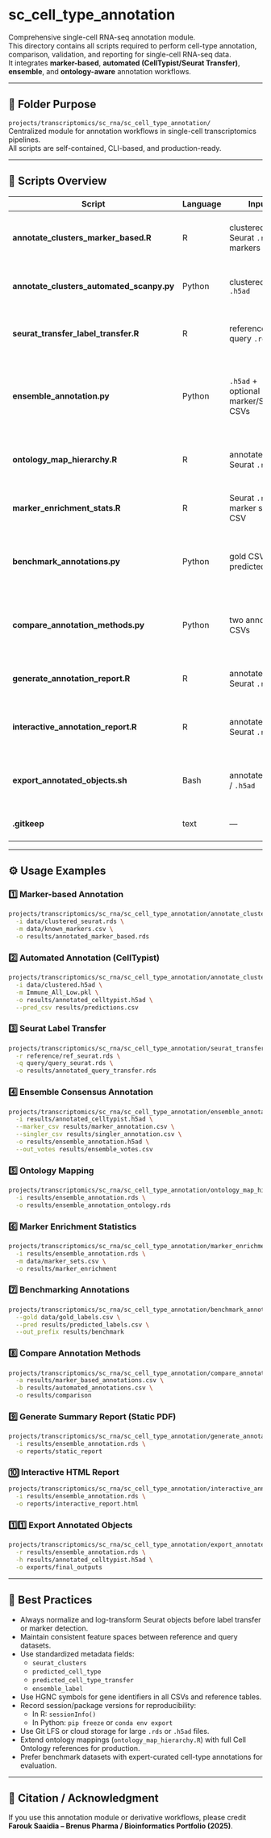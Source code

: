 # sc_cell_type_annotation

Comprehensive single-cell RNA-seq annotation module.  
This directory contains all scripts required to perform cell-type annotation, comparison, validation, and reporting for single-cell RNA-seq data.  
It integrates **marker-based**, **automated (CellTypist/Seurat Transfer)**, **ensemble**, and **ontology-aware** annotation workflows.

---

## 📂 Folder Purpose

`projects/transcriptomics/sc_rna/sc_cell_type_annotation/`  
Centralized module for annotation workflows in single-cell transcriptomics pipelines.  
All scripts are self-contained, CLI-based, and production-ready.

---

## 🧩 Scripts Overview

| Script | Language | Input | Output | Description |
|--------|-----------|--------|---------|-------------|
| **annotate_clusters_marker_based.R** | R | clustered Seurat `.rds`, markers CSV | annotated Seurat `.rds` | Marker-based cluster annotation using known gene markers and enrichment logic |
| **annotate_clusters_automated_scanpy.py** | Python | clustered `.h5ad` | annotated `.h5ad` (+ optional CSV) | Automated annotation via CellTypist reference models |
| **seurat_transfer_label_transfer.R** | R | reference `.rds`, query `.rds` | annotated query `.rds` | High-quality label transfer between Seurat objects using `FindTransferAnchors` + `TransferData` |
| **ensemble_annotation.py** | Python | `.h5ad` + optional marker/SingleR CSVs | `.h5ad` + votes CSV | Combine multiple annotations (CellTypist, marker-based, SingleR) into a consensus label with confidence scoring |
| **ontology_map_hierarchy.R** | R | annotated Seurat `.rds` | `.rds` with ontology metadata | Maps cell-type labels to Cell Ontology IDs and hierarchical parent relationships |
| **marker_enrichment_stats.R** | R | Seurat `.rds`, marker sets CSV | CSVs + RDS in output dir | Marker enrichment analysis (Fisher exact + AUCell) per cluster and per cell |
| **benchmark_annotations.py** | Python | gold CSV + predicted CSV | metrics CSVs + confusion PNG | Benchmark predicted annotations using precision/recall/F1 and confusion matrices |
| **compare_annotation_methods.py** | Python | two annotation CSVs | confusion matrix + metrics | Quantitatively compare results between two annotation methods (e.g., marker vs automated) |
| **generate_annotation_report.R** | R | annotated Seurat `.rds` | PDF + CSV outputs | Summary plots (UMAP colored by annotation + cell-type counts) |
| **interactive_annotation_report.R** | R | annotated Seurat `.rds` | interactive HTML report | Interactive report with UMAP, confusion heatmap, and label summaries via RMarkdown |
| **export_annotated_objects.sh** | Bash | annotated `.rds` / `.h5ad` | exported files + manifest | Export and organize final annotated Seurat and Scanpy objects for downstream use |
| **.gitkeep** | text | — | — | Keeps directory structure under version control |

---

## ⚙️ Usage Examples

### 1️⃣ Marker-based Annotation
```bash
projects/transcriptomics/sc_rna/sc_cell_type_annotation/annotate_clusters_marker_based.R \
  -i data/clustered_seurat.rds \
  -m data/known_markers.csv \
  -o results/annotated_marker_based.rds
```

### 2️⃣ Automated Annotation (CellTypist)
```bash
projects/transcriptomics/sc_rna/sc_cell_type_annotation/annotate_clusters_automated_scanpy.py \
  -i data/clustered.h5ad \
  -m Immune_All_Low.pkl \
  -o results/annotated_celltypist.h5ad \
  --pred_csv results/predictions.csv
```

### 3️⃣ Seurat Label Transfer
```bash
projects/transcriptomics/sc_rna/sc_cell_type_annotation/seurat_transfer_label_transfer.R \
  -r reference/ref_seurat.rds \
  -q query/query_seurat.rds \
  -o results/annotated_query_transfer.rds
```

### 4️⃣ Ensemble Consensus Annotation
```bash
projects/transcriptomics/sc_rna/sc_cell_type_annotation/ensemble_annotation.py \
  -i results/annotated_celltypist.h5ad \
  --marker_csv results/marker_annotation.csv \
  --singler_csv results/singler_annotation.csv \
  -o results/ensemble_annotation.h5ad \
  --out_votes results/ensemble_votes.csv
```

### 5️⃣ Ontology Mapping
```bash
projects/transcriptomics/sc_rna/sc_cell_type_annotation/ontology_map_hierarchy.R \
  -i results/ensemble_annotation.rds \
  -o results/ensemble_annotation_ontology.rds
```

### 6️⃣ Marker Enrichment Statistics
```bash
projects/transcriptomics/sc_rna/sc_cell_type_annotation/marker_enrichment_stats.R \
  -i results/ensemble_annotation.rds \
  -m data/marker_sets.csv \
  -o results/marker_enrichment
```

### 7️⃣ Benchmarking Annotations
```bash
projects/transcriptomics/sc_rna/sc_cell_type_annotation/benchmark_annotations.py \
  --gold data/gold_labels.csv \
  --pred results/predicted_labels.csv \
  --out_prefix results/benchmark
```

### 8️⃣ Compare Annotation Methods
```bash
projects/transcriptomics/sc_rna/sc_cell_type_annotation/compare_annotation_methods.py \
  -a results/marker_based_annotations.csv \
  -b results/automated_annotations.csv \
  -o results/comparison
```

### 9️⃣ Generate Summary Report (Static PDF)
```bash
projects/transcriptomics/sc_rna/sc_cell_type_annotation/generate_annotation_report.R \
  -i results/ensemble_annotation.rds \
  -o reports/static_report
```

### 🔟 Interactive HTML Report
```bash
projects/transcriptomics/sc_rna/sc_cell_type_annotation/interactive_annotation_report.R \
  -i results/ensemble_annotation.rds \
  -o reports/interactive_report.html
```

### 1️⃣1️⃣ Export Annotated Objects
```bash
projects/transcriptomics/sc_rna/sc_cell_type_annotation/export_annotated_objects.sh \
  -r results/ensemble_annotation.rds \
  -h results/annotated_celltypist.h5ad \
  -o exports/final_outputs
```

---

## 🧠 Best Practices

- Always normalize and log-transform Seurat objects before label transfer or marker detection.  
- Maintain consistent feature spaces between reference and query datasets.  
- Use standardized metadata fields:
  - `seurat_clusters`
  - `predicted_cell_type`
  - `predicted_cell_type_transfer`
  - `ensemble_label`
- Use HGNC symbols for gene identifiers in all CSVs and reference tables.  
- Record session/package versions for reproducibility:
  - In R: `sessionInfo()`
  - In Python: `pip freeze` or `conda env export`
- Use Git LFS or cloud storage for large `.rds` or `.h5ad` files.  
- Extend ontology mappings (`ontology_map_hierarchy.R`) with full Cell Ontology references for production.  
- Prefer benchmark datasets with expert-curated cell-type annotations for evaluation.

---

## 🧾 Citation / Acknowledgment
If you use this annotation module or derivative workflows, please credit **Farouk Saaidia – Brenus Pharma / Bioinformatics Portfolio (2025)**.


